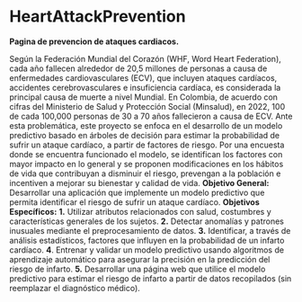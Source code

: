 # HeartAttackPrevention

**Pagina de prevencion de ataques cardiacos.**

Según la Federación Mundial del Corazón (WHF, Word Heart Federation), cada año fallecen alrededor de 20,5 millones de personas a causa de enfermedades cardiovasculares (ECV), que incluyen ataques cardíacos, accidentes cerebrovasculares e insuficiencia cardíaca, es considerada la principal causa de muerte a nivel Mundial.
En Colombia, de acuerdo con cifras del Ministerio de Salud y Protección Social (Minsalud), en 2022, 100 de cada 100,000 personas de 30 a 70 años fallecieron a causa de ECV. Ante esta problemática, este proyecto se enfoca en el desarrollo de un modelo predictivo basado en árboles de decisión para estimar la probabilidad de sufrir un ataque cardíaco, a partir de factores de riesgo. Por una encuesta donde se encuentra funcionado el modelo, se identifican los factores con mayor impacto en lo general y se proponen modificaciones en los hábitos de vida que contribuyan a disminuir el riesgo, prevengan a la población e incentiven a mejorar su bienestar y calidad de vida.
**Objetivo General:**
Desarrollar una aplicación que implemente un modelo predictivo que permita identificar el riesgo de sufrir un ataque cardíaco.
**Objetivos Específicos:**
**1.** Utilizar atributos relacionados con salud, costumbres y características generales de los sujetos.
**2.** Detectar anomalías y patrones inusuales mediante el preprocesamiento de datos.
**3.** Identificar, a través de análisis estadísticos, factores que influyen en la probabilidad de un infarto cardíaco.
**4**. Entrenar y validar un modelo predictivo usando algoritmos de aprendizaje automático para asegurar la precisión en la predicción del riesgo de infarto.
**5.** Desarrollar una página web que utilice el modelo predictivo para estimar el riesgo de infarto a partir de datos recopilados (sin reemplazar el diagnóstico médico).
